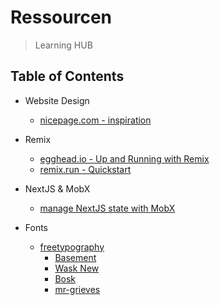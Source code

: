 # **Ressourcen**
> Learning HUB

## Table of Contents
- Website Design
  - [nicepage.com - inspiration](https://nicepage.com/de/website-design)

- Remix
  - [egghead.io - Up and Running with Remix](https://egghead.io/courses/up-and-running-with-remix-b82b6bb6)
  - [remix.run - Quickstart](https://remix.run/docs/en/v1/tutorials/blog#quickstart)

- NextJS & MobX
  - [manage NextJS state with MobX](https://dev.to/ivandotv/mobx-server-side-rendering-with-next-js-4m18)
  
- Fonts
  - [freetypography](freetypography.com/)
    - [Basement](https://freetypography.com/2020/05/02/free-font-basement/)
    - [Wask New](https://freetypography.com/2015/09/06/free-font-wask-new/)
    - [Bosk](https://freetypography.com/2017/10/08/free-font-bosk/)
    - [mr-grieves]([https://freetypography.com/2017/10/08/free-font-bosk/](https://freetypography.com/2018/09/16/free-font-mr-grieves/))

